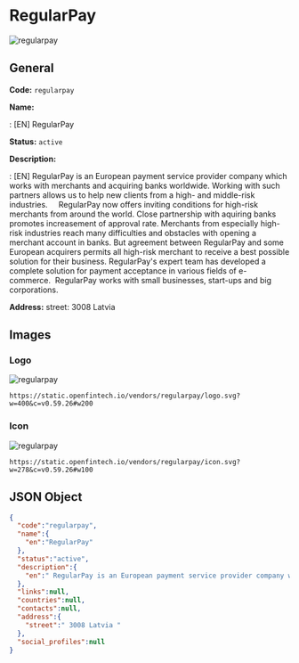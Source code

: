
# RegularPay 
![regularpay](https://static.openfintech.io/vendors/regularpay/logo.svg?w=400&c=v0.59.26#w200)  

## General 
 
**Code:** `regularpay` 
 
**Name:** 
 
:	[EN] RegularPay 
 
**Status:** `active` 
 
**Description:** 
 
: [EN]  RegularPay is an European payment service provider company which works with merchants and acquiring banks worldwide. Working with such partners allows us to help new clients from a high- and middle-risk industries.     RegularPay now offers inviting conditions for high-risk merchants from around the world. Close partnership with aquiring banks promotes increasement of approval rate. Merchants from especially high-risk industries reach many difficulties and obstacles with opening a merchant account in banks. But agreement between RegularPay and some European acquirers permits all high-risk merchant to receive a best possible solution for their business. RegularPay's expert team has developed a complete solution for payment acceptance in various fields of e-commerce.  RegularPay works with small businesses, start-ups and big corporations.   
 
**Address:** 
street:  3008 Latvia  

## Images 

### Logo 
 
![regularpay](https://static.openfintech.io/vendors/regularpay/logo.svg?w=400&c=v0.59.26#w200)  

```
https://static.openfintech.io/vendors/regularpay/logo.svg?w=400&c=v0.59.26#w200
```  

### Icon 
 
![regularpay](https://static.openfintech.io/vendors/regularpay/icon.svg?w=278&c=v0.59.26#w100)  

```
https://static.openfintech.io/vendors/regularpay/icon.svg?w=278&c=v0.59.26#w100
```  

## JSON Object 

```json
{
  "code":"regularpay",
  "name":{
    "en":"RegularPay"
  },
  "status":"active",
  "description":{
    "en":" RegularPay is an European payment service provider company which works with merchants and acquiring banks worldwide. Working with such partners allows us to help new clients from a high- and middle-risk industries.\u00a0\u00a0 \u00a0 RegularPay now offers inviting conditions for high-risk merchants from around the world. Close partnership with aquiring banks promotes increasement of approval rate. Merchants from especially high-risk industries reach many difficulties and obstacles with opening a merchant account in banks. But agreement between RegularPay and some European acquirers permits all high-risk merchant to receive a best possible solution for their business. RegularPay's expert team has developed a complete solution for payment acceptance in various fields of e-commerce.\u00a0 RegularPay works with small businesses, start-ups and big corporations.\u00a0 "
  },
  "links":null,
  "countries":null,
  "contacts":null,
  "address":{
    "street":" 3008 Latvia "
  },
  "social_profiles":null
}
```  
